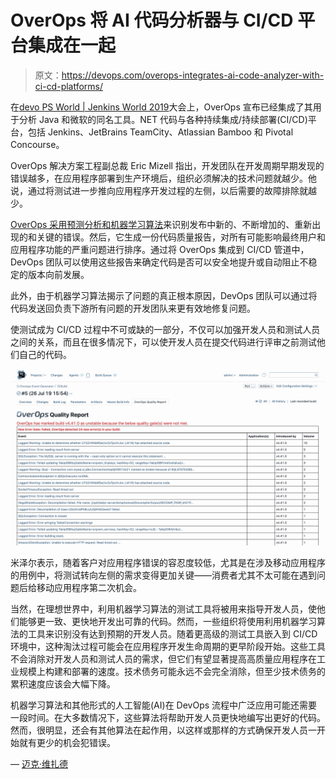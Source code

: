 # OverOps 将 AI 代码分析器与 CI/CD 平台集成在一起

> 原文：<https://devops.com/overops-integrates-ai-code-analyzer-with-ci-cd-platforms/>

在[devo PS World | Jenkins World 2019](https://www.cloudbees.com/devops-world/san-francisco)大会上，OverOps 宣布已经集成了其用于分析 Java 和微软的同名工具。NET 代码与各种持续集成/持续部署(CI/CD)平台，包括 Jenkins、JetBrains TeamCity、Atlassian Bamboo 和 Pivotal Concourse。

OverOps 解决方案工程副总裁 Eric Mizell 指出，开发团队在开发周期早期发现的错误越多，在应用程序部署到生产环境后，组织必须解决的技术问题就越少。他说，通过将测试进一步推向应用程序开发过程的左侧，以后需要的故障排除就越少。

[OverOps 采用预测分析和机器学习算法](https://devops.com/overops-employs-machine-learning-to-measure-application-reliability/)来识别发布中新的、不断增加的、重新出现的和关键的错误。然后，它生成一份代码质量报告，对所有可能影响最终用户和应用程序功能的严重问题进行排序。通过将 OverOps 集成到 CI/CD 管道中，DevOps 团队可以使用这些报告来确定代码是否可以安全地提升或自动阻止不稳定的版本向前发展。

此外，由于机器学习算法揭示了问题的真正根本原因，DevOps 团队可以通过将代码发送回负责下游所有问题的开发团队来更有效地修复问题。

使测试成为 CI/CD 过程中不可或缺的一部分，不仅可以加强开发人员和测试人员之间的关系，而且在很多情况下，可以使开发人员在提交代码进行评审之前测试他们自己的代码。

![](img/e8a9f60f9c5e07340140b3e0018e773f.png)

米泽尔表示，随着客户对应用程序错误的容忍度较低，尤其是在涉及移动应用程序的用例中，将测试转向左侧的需求变得更加关键——消费者尤其不太可能在遇到问题后给移动应用程序第二次机会。

当然，在理想世界中，利用机器学习算法的测试工具将被用来指导开发人员，使他们能够更一致、更快地开发出可靠的代码。然而，一些组织将使用利用机器学习算法的工具来识别没有达到预期的开发人员。随着更高级的测试工具嵌入到 CI/CD 环境中，这种淘汰过程可能会在应用程序开发生命周期的更早阶段开始。这些工具不会消除对开发人员和测试人员的需求，但它们有望显著提高高质量应用程序在工业规模上构建和部署的速度。技术债务可能永远不会完全消除，但至少技术债务的累积速度应该会大幅下降。

机器学习算法和其他形式的人工智能(AI)在 DevOps 流程中广泛应用可能还需要一段时间。在大多数情况下，这些算法将帮助开发人员更快地编写出更好的代码。然而，很明显，还会有其他算法在起作用，以这样或那样的方式确保开发人员一开始就有更少的机会犯错误。

— [迈克·维扎德](https://devops.com/author/mike-vizard/)